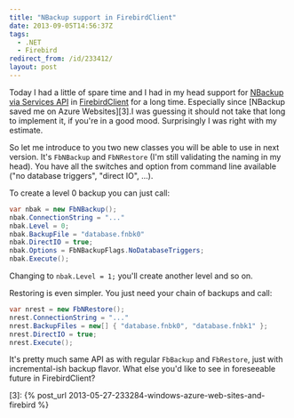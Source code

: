```yaml
---
title: "NBackup support in FirebirdClient"
date: 2013-09-05T14:56:37Z
tags:
  - .NET
  - Firebird
redirect_from: /id/233412/
layout: post
---
```

Today I had a little of spare time and I had in my head support for [NBackup via Services API][1] in [FirebirdClient][2] for a long time. Especially since [NBackup saved me on Azure Websites][3].I was guessing it should not take that long to implement it, if you're in a good mood. Surprisingly I was right with my estimate.

<!-- excerpt -->

So let me introduce to you two new classes you will be able to use in next version. It's `FbNBackup` and `FbNRestore` (I'm still validating the naming in my head). You have all the switches and option from command line available ("no database triggers", "direct IO", ...).

To create a level 0 backup you can just call:

```csharp
var nbak = new FbNBackup();
nbak.ConnectionString = "..."
nbak.Level = 0;
nbak.BackupFile = "database.fnbk0"
nbak.DirectIO = true;
nbak.Options = FbNBackupFlags.NoDatabaseTriggers;
nbak.Execute();
```

Changing to `nbak.Level = 1;` you'll create another level and so on.

Restoring is even simpler. You just need your chain of backups and call:

```csharp
var nrest = new FbNRestore();
nrest.ConnectionString = "..."
nrest.BackupFiles = new[] { "database.fnbk0", "database.fnbk1" };
nrest.DirectIO = true;
nrest.Execute();
```

It's pretty much same API as with regular `FbBackup` and `FbRestore`, just with incremental-ish backup flavor. What else you'd like to see in foreseeable future in FirebirdClient?

[1]: http://tracker.firebirdsql.org/browse/DNET-224
[2]: http://www.firebirdsql.org/en/net-provider/
[3]: {% post_url 2013-05-27-233284-windows-azure-web-sites-and-firebird %}